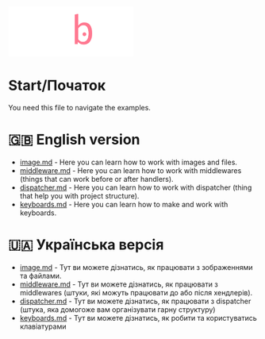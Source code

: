 <img src="../images/mubble_logo.png" alt="Mubble logo" width="50%" height="50%">

# Start/Початок
You need this file to navigate the examples.

# 🇬🇧 English version
* [image.md](./english/image.md) - Here you can learn how to work with images and files.
* [middleware.md](./english/middleware.md) - Here you can learn how to work with middlewares (things that can work before or after handlers).
* [dispatcher.md](./english/dispatch.md) - Here you can learn how to work with dispatcher (thing that help you with project structure).
* [keyboards.md](./english/keyboards.md) - Here you can learn how to make and work with keyboards.

# 🇺🇦 Українська версія
* [image.md](./ukrainian/image.md) - Тут ви можете дізнатись, як працювати з зображеннями та файлами.
* [middleware.md](./ukrainian/middleware.md) - Тут ви можете дізнатись, як працювати з middlewares (штуки, які можуть працювати до або після хендлерів).
* [dispatcher.md](./ukrainian/dispatch.md) - Тут ви можете дізнатись, як працювати з dispatcher (штука, яка домогоже вам організувати гарну структуру)
* [keyboards.md](./ukrainian/keyboards.md) - Тут ви можете дізнатись, як робити та користуватись клавіатурами